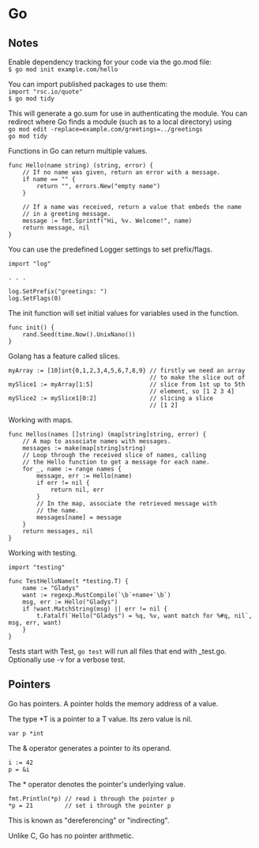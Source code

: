 # Go

## Notes

Enable dependency tracking for your code via the go.mod file:  
`$ go mod init example.com/hello`

You can import published packages to use them:  
`import "rsc.io/quote"`  
`$ go mod tidy`

This will generate a go.sum for use in authenticating the module. You can redirect where Go finds a module (such as to a local directory) using  
`go mod edit -replace=example.com/greetings=../greetings`  
`go mod tidy`

Functions in Go can return multiple values.  
```golang
func Hello(name string) (string, error) {
    // If no name was given, return an error with a message.
    if name == "" {
        return "", errors.New("empty name")
    }

    // If a name was received, return a value that embeds the name
    // in a greeting message.
    message := fmt.Sprintf("Hi, %v. Welcome!", name)
    return message, nil
}
```

You can use the predefined Logger settings to set prefix/flags.
```golang
import "log"

. . .

log.SetPrefix("greetings: ")
log.SetFlags(0)
```

The init function will set initial values for variables used in the function.
```golang
func init() {
    rand.Seed(time.Now().UnixNano())
}
```

Golang has a feature called slices.
```golang
myArray := [10]int{0,1,2,3,4,5,6,7,8,9} // firstly we need an array
                                        // to make the slice out of
mySlice1 := myArray[1:5]                // slice from 1st up to 5th
                                        // element, so [1 2 3 4]
mySlice2 := mySlice1[0:2]               // slicing a slice
                                        // [1 2]
```

Working with maps.
```golang
func Hellos(names []string) (map[string]string, error) {
    // A map to associate names with messages.
    messages := make(map[string]string)
    // Loop through the received slice of names, calling
    // the Hello function to get a message for each name.
    for _, name := range names {
        message, err := Hello(name)
        if err != nil {
            return nil, err
        }
        // In the map, associate the retrieved message with
        // the name.
        messages[name] = message
    }
    return messages, nil
}
```

Working with testing.
```golang
import "testing"

func TestHelloName(t *testing.T) {
    name := "Gladys"
    want := regexp.MustCompile(`\b`+name+`\b`)
    msg, err := Hello("Gladys")
    if !want.MatchString(msg) || err != nil {
        t.Fatalf(`Hello("Gladys") = %q, %v, want match for %#q, nil`, msg, err, want)
    }
}
```

Tests start with Test, `go test` will run all files that end with _test.go. Optionally use -v for a verbose test.

## Pointers

Go has pointers. A pointer holds the memory address of a value.

The type *T is a pointer to a T value. Its zero value is nil.

```golang
var p *int
```

The & operator generates a pointer to its operand.

```golang
i := 42
p = &i
```

The * operator denotes the pointer's underlying value.

```golang
fmt.Println(*p) // read i through the pointer p
*p = 21         // set i through the pointer p
```

This is known as "dereferencing" or "indirecting".

Unlike C, Go has no pointer arithmetic. 
